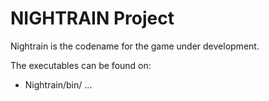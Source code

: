NIGHTRAIN Project
=======

Nightrain is the codename for the game under development.

The executables can be found on:

*  Nightrain/bin/ ...

